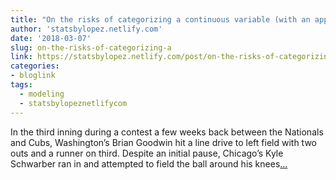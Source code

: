 ```yaml
---
title: "On the risks of categorizing a continuous variable (with an application to baseball data)"
author: 'statsbylopez.netlify.com'
date: '2018-03-07'
slug: on-the-risks-of-categorizing-a
link: https://statsbylopez.netlify.com/post/on-the-risks-of-categorizing-a-continuous-variable/
categories:
- bloglink
tags:
  - modeling
  - statsbylopeznetlifycom
---
```


In the third inning during a contest a few weeks back between the Nationals and Cubs, Washington’s Brian Goodwin hit a line drive to left field with two outs and a runner on third. Despite an initial pause, Chicago’s Kyle Schwarber ran in and attempted to field the ball around his knees[... <i class="fas fa-external-link-alt"></i>](https://statsbylopez.netlify.com/post/on-the-risks-of-categorizing-a-continuous-variable/)

